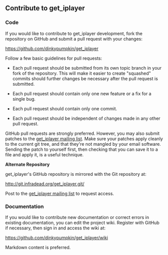 ## Contribute to get_iplayer

### Code

If you would like to contribute to get_iplayer development, fork the repository on GitHub and submit a pull request with your changes:

<https://github.com/dinkypumpkin/get_iplayer>

Follow a few basic guidelines for pull requests:

- Each pull request should be submitted from its own topic branch in your fork of the repository.  This will make it easier to create "squashed" commits should further changes be necessary after the pull request is submitted.

- Each pull request should contain only one new feature or a fix for a single bug.

- Each pull request should contain only one commit.

- Each pull request should be independent of changes made in any other pull request.



GitHub pull requests are strongly preferred.  However, you may also submit patches to the [get_iplayer mailing list](http://lists.infradead.org/mailman/listinfo/get_iplayer).  Make sure your patches apply cleanly to the current git tree, and that they're not mangled by your email software. Sending the patch to yourself first, then checking that you can save it to a file and apply it, is a useful technique.

**Alternate Repository**

get_iplayer's GitHub repository is mirrored with the Git repository at:

<http://git.infradead.org/get_iplayer.git/>

Post to the [get_iplayer mailing list](http://lists.infradead.org/mailman/listinfo/get_iplayer) to request access.

### Documentation

If you would like to contribute new documentation or correct errors in existing documentation, you can edit the project wiki.  Register with GitHub if necessary, then sign in and access the wiki at:

<https://github.com/dinkypumpkin/get_iplayer/wiki>

Markdown content is preferred.